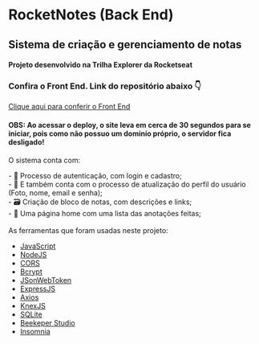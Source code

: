 <h1>RocketNotes (Back End)</h1>
<h2>Sistema de criação e gerenciamento de notas</h2>
<h4>Projeto desenvolvido na Trilha Explorer da Rocketseat</h4>
<h3>Confira o Front End. Link do repositório abaixo 👇</h3>

<a href="https://github.com/KaikeRochaDev/rocketnotes-app" target="_blank">Clique aqui para conferir o Front End</a>
<h4><strong>OBS</strong>: Ao acessar o deploy, o site leva em cerca de 30 segundos para se iniciar, pois como não possuo um dominío próprio, o servidor fica desligado!</h4>

<p>O sistema conta com: </p> 
- 📝 Processo de autenticação, com login e cadastro; <br>
- 📝 E também conta com o processo de atualização do perfil do usuário (Foto, nome, email e senha); <br>
- 🗃 Criação de bloco de notas, com descrições e links; <br>
- 🏢 Uma página home com uma lista das anotações feitas; <br>

<br>
As ferramentas que foram usadas neste projeto:

- [JavaScript](https://developer.mozilla.org/pt-BR/docs/Web/JavaScript)
- [NodeJS](https://developer.mozilla.org/pt-BR/docs/Web/JavaScript)
- [CORS](https://developer.mozilla.org/pt-BR/docs/Web/HTTP/CORS)
- [Bcrypt](https://www.npmjs.com/package/bcrypt)
- [JSonWebToken](https://www.npmjs.com/package/jsonwebtoken)
- [ExpressJS](https://expressjs.com/pt-br/)
- [Axios](https://axios-http.com/ptbr/docs/intro)
- [KnexJS](https://knexjs.org/)
- [SQLite](https://www.sqlite.org/index.html)
- [Beekeper Studio](https://www.beekeeperstudio.io/)
- [Insomnia](https://insomnia.rest/download)
